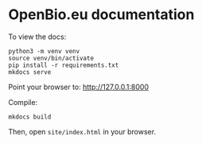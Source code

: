 # OpenBio.eu documentation

To view the docs:
```
python3 -m venv venv
source venv/bin/activate
pip install -r requirements.txt
mkdocs serve
```

Point your browser to: http://127.0.0.1:8000

Compile:
```
mkdocs build
```

Then, open `site/index.html` in your browser.
